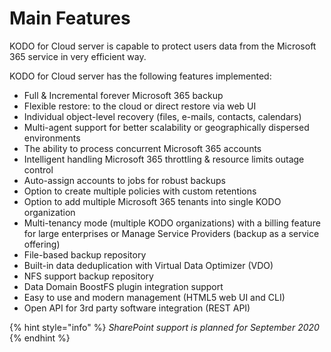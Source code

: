 # Main Features

KODO for Cloud server is capable to protect users data from the Microsoft 365 service in very efficient way. 

KODO for Cloud server has the following features implemented: 

* Full & Incremental forever Microsoft 365 backup 
* Flexible restore: to the cloud or direct restore via web UI
* Individual object-level recovery \(files, e-mails, contacts, calendars\)
* Multi-agent support for better scalability or geographically dispersed environments
* The ability to process concurrent Microsoft 365 accounts 
* Intelligent handling Microsoft 365 throttling & resource limits outage control
* Auto-assign accounts to jobs for robust backups
* Option to create multiple policies with custom retentions 
* Option to add multiple Microsoft 365 tenants into single KODO organization 
* Multi-tenancy mode \(multiple KODO organizations\) with a billing feature for large enterprises or Manage Service Providers \(backup as a service offering\)
* File-based backup repository
* Built-in data deduplication with Virtual Data Optimizer \(VDO\)
* NFS support backup repository
* Data Domain BoostFS plugin integration support
* Easy to use and modern management \(HTML5 web UI and CLI\)
* Open API for 3rd party software integration \(REST API\)

{% hint style="info" %}
_SharePoint support is planned for September 2020_
{% endhint %}

